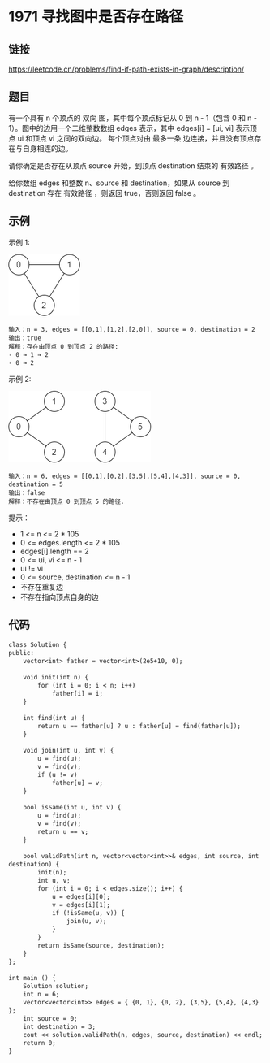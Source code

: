 # 1971 寻找图中是否存在路径
## 链接
https://leetcode.cn/problems/find-if-path-exists-in-graph/description/

## 题目 
有一个具有 n 个顶点的 双向 图，其中每个顶点标记从 0 到 n - 1（包含 0 和 n - 1）。图中的边用一个二维整数数组 edges 表示，其中 edges[i] = [ui, vi] 表示顶点 ui 和顶点 vi 之间的双向边。 每个顶点对由 最多一条 边连接，并且没有顶点存在与自身相连的边。

请你确定是否存在从顶点 source 开始，到顶点 destination 结束的 有效路径 。

给你数组 edges 和整数 n、source 和 destination，如果从 source 到 destination 存在 有效路径 ，则返回 true，否则返回 false 。

## 示例
示例 1:

![](img/3example1.png)
```
输入：n = 3, edges = [[0,1],[1,2],[2,0]], source = 0, destination = 2
输出：true
解释：存在由顶点 0 到顶点 2 的路径:
- 0 → 1 → 2 
- 0 → 2
```
示例 2:

![](img/3example2.png)
```
输入：n = 6, edges = [[0,1],[0,2],[3,5],[5,4],[4,3]], source = 0, destination = 5
输出：false
解释：不存在由顶点 0 到顶点 5 的路径.
```

提示：

- 1 <= n <= 2 * 105
- 0 <= edges.length <= 2 * 105
- edges[i].length == 2
- 0 <= ui, vi <= n - 1
- ui != vi
- 0 <= source, destination <= n - 1
- 不存在重复边
- 不存在指向顶点自身的边

## 代码
```
class Solution {
public:
    vector<int> father = vector<int>(2e5+10, 0);
    
    void init(int n) {
        for (int i = 0; i < n; i++)
            father[i] = i;
    }
    
    int find(int u) {
        return u == father[u] ? u : father[u] = find(father[u]);
    }
    
    void join(int u, int v) {
        u = find(u);
        v = find(v);
        if (u != v)
            father[u] = v;
    }
    
    bool isSame(int u, int v) {
        u = find(u);
        v = find(v);
        return u == v;
    }
    
    bool validPath(int n, vector<vector<int>>& edges, int source, int destination) {
        init(n);
        int u, v;
        for (int i = 0; i < edges.size(); i++) {
            u = edges[i][0];
            v = edges[i][1];
            if (!isSame(u, v)) {
                join(u, v);
            }
        }
        return isSame(source, destination);
    }
};

int main () {
    Solution solution;
    int n = 6;
    vector<vector<int>> edges = { {0, 1}, {0, 2}, {3,5}, {5,4}, {4,3} };
    int source = 0;
    int destination = 3;
    cout << solution.validPath(n, edges, source, destination) << endl;
    return 0;
}
```
